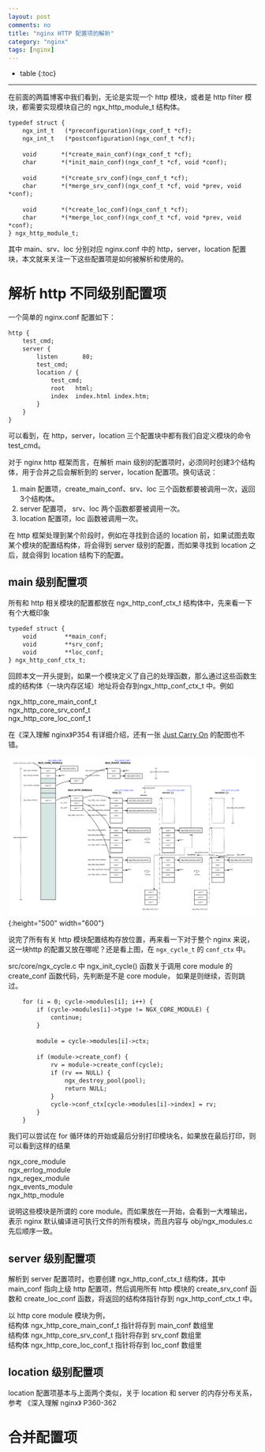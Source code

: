 ```yaml
---
layout: post
comments: no
title: "nginx HTTP 配置项的解析"
category: "nginx"
tags: [nginx]
---
```


* table
{:toc}
***

在前面的两篇博客中我们看到，无论是实现一个 http 模块，或者是 http filter 模块，都需要实现模块自己的 ngx_http_module_t 结构体。

```
typedef struct {
    ngx_int_t   (*preconfiguration)(ngx_conf_t *cf);
    ngx_int_t   (*postconfiguration)(ngx_conf_t *cf);

    void       *(*create_main_conf)(ngx_conf_t *cf);
    char       *(*init_main_conf)(ngx_conf_t *cf, void *conf);

    void       *(*create_srv_conf)(ngx_conf_t *cf);
    char       *(*merge_srv_conf)(ngx_conf_t *cf, void *prev, void *conf);

    void       *(*create_loc_conf)(ngx_conf_t *cf);
    char       *(*merge_loc_conf)(ngx_conf_t *cf, void *prev, void *conf);
} ngx_http_module_t;
```

其中 main、srv、loc 分别对应 nginx.conf 中的 http，server，location 配置块，本文就来关注一下这些配置项是如何被解析和使用的。

# 解析 http 不同级别配置项

一个简单的 nginx.conf 配置如下：

```
http {
    test_cmd;
    server {
        listen       80;
        test_cmd;
        location / {
            test_cmd;
            root   html;
            index  index.html index.htm;
        }
    }
}
```

可以看到，在 http，server，location 三个配置块中都有我们自定义模块的命令 test_cmd。

对于 nginx http 框架而言，在解析 main 级别的配置项时，必须同时创建3个结构体，用于合并之后会解析到的 server，location 配置项。换句话说：

1. main 配置项，create_main_conf、srv、loc 三个函数都要被调用一次，返回3个结构体。
2. server 配置项， srv、loc 两个函数都要被调用一次。
3. location 配置项，loc 函数被调用一次。

在 http 框架处理到某个阶段时，例如在寻找到合适的 location 前，如果试图去取某个模块的配置结构体，将会得到 server 级别的配置，而如果寻找到 location 之后，就会得到 location 结构下的配置。

## main 级别配置项

所有和 http 相关模块的配置都放在 ngx_http_conf_ctx_t 结构体中，先来看一下有个大概印象

```
typedef struct {
    void        **main_conf;
    void        **srv_conf;
    void        **loc_conf;
} ngx_http_conf_ctx_t;
```
回顾本文一开头提到，如果一个模块定义了自己的处理函数，那么通过这些函数生成的结构体（一块内存区域）地址将会存到ngx_http_conf_ctx_t 中。例如

ngx_http_core_main_conf_t    
ngx_http_core_srv_conf_t     
ngx_http_core_loc_conf_t      

在《深入理解 nginx》P354 有详细介绍，还有一张 [Just Carry On](https://ialloc.org/blog/ngx-notes-conf-parsing/) 的配图也不错。

![ngx-conf](/image/2018/ngx-conf.png){:height="500" width="600"}


说完了所有有关 http 模块配置结构存放位置，再来看一下对于整个 nginx 来说，这一块http 的配置又放在哪呢？还是看上图，在 `ngx_cycle_t` 的 `conf_ctx` 中。

src/core/ngx_cycle.c 中 ngx_init_cycle() 函数关于调用 core module 的 create_conf 函数代码，先判断是不是 core module， 如果是则继续，否则跳过。

```
    for (i = 0; cycle->modules[i]; i++) {
        if (cycle->modules[i]->type != NGX_CORE_MODULE) {
            continue;
        }

        module = cycle->modules[i]->ctx;

        if (module->create_conf) {
            rv = module->create_conf(cycle);
            if (rv == NULL) {
                ngx_destroy_pool(pool);
                return NULL;
            }
            cycle->conf_ctx[cycle->modules[i]->index] = rv;
        }
    }
```
我们可以尝试在 for 循环体的开始或最后分别打印模块名，如果放在最后打印，则可以看到这样的结果

ngx_core_module     
ngx_errlog_module     
ngx_regex_module    
ngx_events_module     
ngx_http_module     

说明这些模块是所谓的 core module。而如果放在一开始，会看到一大堆输出，表示 nginx 默认编译进可执行文件的所有模块，而且内容与 obj/ngx_modules.c 先后顺序一致。


## server 级别配置项

解析到 server 配置项时，也要创建 ngx_http_conf_ctx_t 结构体，其中 main_conf 指向上级 http 配置项，然后调用所有 http 模块的 create_srv_conf 函数和 create_loc_conf 函数，将返回的结构体指针存到 ngx_http_conf_ctx_t 中。

以 http core module 模块为例，    
结构体 ngx_http_core_main_conf_t 指针将存到 main_conf 数组里      
结构体 ngx_http_core_srv_conf_t 指针将存到 srv_conf 数组里      
结构体 ngx_http_core_loc_conf_t 指针将存到 loc_conf 数组里      


## location 级别配置项

location 配置项基本与上面两个类似，关于 location 和 server 的内存分布关系，参考 《深入理解 nginx》 P360-362

# 合并配置项





